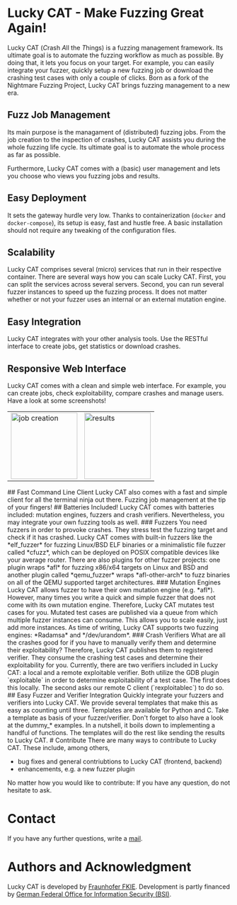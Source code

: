 # Lucky CAT - Make Fuzzing Great Again!
Lucky CAT (*C*rash *A*ll the *T*hings) is a fuzzing management framework. Its ultimate goal is to automate the fuzzing workflow as much as possible. By doing that, it lets you focus on your target. For example, you can easily integrate your fuzzer, quickly setup a new fuzzing job or download the crashing test cases with only a couple of clicks. Born as a fork of the Nightmare Fuzzing Project, Lucky CAT brings fuzzing management to a new era. 
## Fuzz Job Management
Its main purpose is the managament of (distributed) fuzzing jobs. From the job creation to the inspection of crashes, Lucky CAT assists you during the whole fuzzing life cycle. Its ultimate goal is to automate the whole process as far as possible. 

Furthermore, Lucky CAT comes with a (basic) user management and lets you choose who views you fuzzing jobs and results.
## Easy Deployment 
It sets the gateway hurdle very low. Thanks to containerization (`docker` and `docker-compose`), its setup is easy, fast and hustle free. A basic installation should not require any tweaking of the configuration files. 
## Scalability
Lucky CAT comprises several (micro) services that run in their respective container. There are several ways how you can scale Lucky CAT. First, you can split the services across several servers. Second, you can run several fuzzer instances to speed up the fuzzing process. It does not matter whether or not your fuzzer uses an internal or an external mutation engine. 
## Easy Integration
Lucky CAT integrates with your other analysis tools. Use the RESTful interface to create jobs, get statistics or download crashes. 
## Responsive Web Interface
Lucky CAT comes with a clean and simple web interface. For example, you can create jobs, check exploitability, compare crashes and manage users. Have a look at some screenshots!
<table border="0px">
  <tr>
    <td><a href="https://raw.githubusercontent.com/fkie-cad/LuckyCAT/master/docs/screenshots/Lucky_CAT_job_creation.png"><img src="https://raw.githubusercontent.com/fkie-cad/LuckyCAT/master/docs/screenshots/Lucky_CAT_job_creation.png" alt="job creation" height="150px" /></a></td>
    <td><a href="https://raw.githubusercontent.com/fkie-cad/LuckyCAT/master/docs/screenshots/Lucky_CAT_results.png"><img src="https://raw.githubusercontent.com/fkie-cad/LuckyCAT/master/docs/screenshots/Lucky_CAT_results.png" alt="results" height="150px" /></a></td>
  </tr>
</table>
## Fast Command Line Client
Lucky CAT also comes with a fast and simple client for all the terminal ninja out there. Fuzzing job management at the tip of your fingers!
## Batteries Included!
Lucky CAT comes with batteries included: mutation engines, fuzzers and crash verifiers. Nevertheless, you may integrate your own fuzzing tools as well.
### Fuzzers
You need fuzzers in order to provoke crashes. They stress test the fuzzing target and check if it has crashed.
Lucky CAT comes with built-in fuzzers like the *elf_fuzzer* for fuzzing Linux/BSD ELF binaries or a minimalistic file fuzzer called *cfuzz*, which can be deployed on POSIX compatible devices like your average router. There are also plugins for other fuzzer projects: one plugin wraps *afl* for fuzzing x86/x64 targets on Linux and BSD and another plugin called *qemu_fuzzer* wraps *afl-other-arch* to fuzz binaries on all of the QEMU supported target architectures. 
### Mutation Engines
Lucky CAT allows fuzzer to have their own mutation engine (e.g. *afl*). However, many times you write a quick and simple fuzzer that does not come with its own mutation engine. Therefore, Lucky CAT mutates test cases for you. Mutated test cases are published via a queue from which multiple fuzzer instances can consume. This allows you to scale easily, just add more instances. As time of writing, Lucky CAT supports two fuzzing engines: *Radamsa* and */dev/urandom*.
### Crash Verifiers
What are all the crashes good for if you have to manually verify them and determine their exploitability? Therefore, Lucky CAT publishes them to registered verifier. They consume the crashing test cases and determine their exploitability for you. Currently, there are two verifiers included in Lucky CAT: a local and a remote exploitable verifier. Both utilize the GDB plugin `exploitable` in order to determine exploitability of a test case. The first does this locally. The second asks our remote C client (`rexploitablec`) to do so.
## Easy Fuzzer and Verifier Integration
Quickly integrate your fuzzers and verifiers into Lucky CAT. We provide several templates that make this as easy as counting until three. Templates are available for Python and C. Take a template as basis of your fuzzer/verifier. Don't forget to also have a look at the dummy_* examples. In a nutshell, it boils down to implementing a handful of functions. The templates will do the rest like sending the results to Lucky CAT.
# Contribute
There are many ways to contribute to Lucky CAT. These include, among others,

- bug fixes and general contriubtions to Lucky CAT (frontend, backend)
- enhancements, e.g. a new fuzzer plugin

No matter how you would like to contribute: If you have any question, do not hesitate to ask. 
# Contact
If you have any further questions, write a [mail](mailto:firmware-security@fkie.fraunhofer.de).
# Authors and Acknowledgment
Lucky CAT is developed by [Fraunhofer FKIE](https://www.fkie.fraunhofer.de).
Development is partly financed by [German Federal Office for Information Security (BSI)](https://www.bsi.bund.de).
